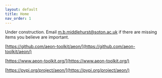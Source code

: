 ```yaml
---
layout: default
title: Home
nav_order: 1
---
```


Under construction. Email m.b.middlehurst@soton.ac.uk if there are missing items you believe are important.

[https://github.com/aeon-toolkit/aeon/](https://github.com/aeon-toolkit/aeon/)

[https://www.aeon-toolkit.org/](https://www.aeon-toolkit.org/)

[https://pypi.org/project/aeon/](https://pypi.org/project/aeon/)
